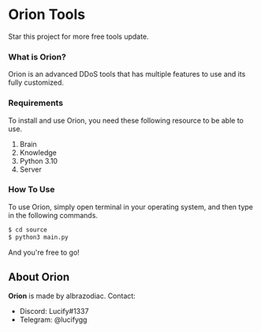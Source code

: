 # Orion Tools
Star this project for more free tools update.
### What is Orion?
Orion is an advanced DDoS tools that has multiple features to use and its fully customized.  
### Requirements
To install and use Orion, you need these following resource to be able to use.  
 1. Brain
 1. Knowledge
 1. Python 3.10
 1. Server

### How To Use
To use Orion, simply open terminal in your operating system, and then type in the following commands.  
```bash
$ cd source
$ python3 main.py
```  
And you're free to go!
## About Orion
**Orion** is made by albrazodiac.
Contact: 
 - Discord: Lucify#1337
 - Telegram: @lucifygg
